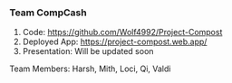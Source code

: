 ### Team CompCash

1. Code: https://github.com/Wolf4992/Project-Compost
2. Deployed App: https://project-compost.web.app/
3. Presentation: Will be updated soon

Team Members: Harsh, Mith, Loci, Qi, Valdi
